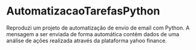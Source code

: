 # AutomatizacaoTarefasPython
Reproduzi um projeto de automatização de envio de email com Python. A mensagem a ser enviada de forma automática contém dados de uma análise de ações realizada através da plataforma yahoo finance.
